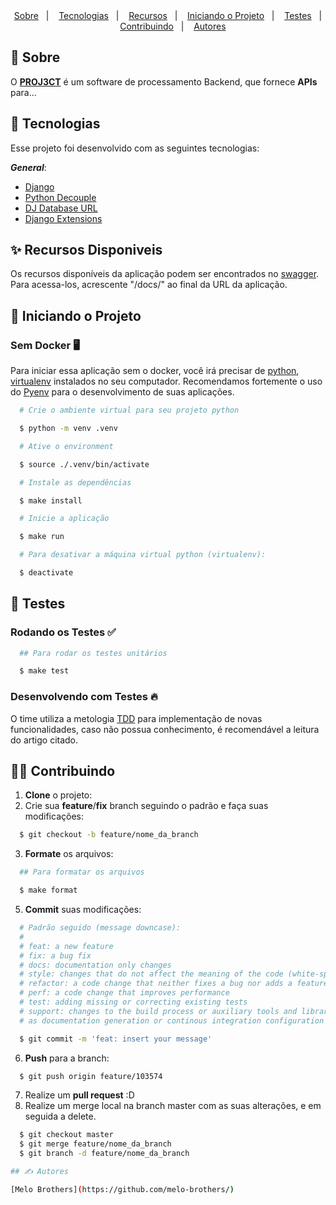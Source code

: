 <div align="center" style="text-align: center;">
  <a href="#-sobre">Sobre</a>&nbsp;&nbsp;&nbsp;|&nbsp;&nbsp;&nbsp;
  <a href="#-tecnologias">Tecnologias</a>&nbsp;&nbsp;&nbsp;|&nbsp;&nbsp;&nbsp;
  <a href="#-recursos-disponiveis">Recursos</a>&nbsp;&nbsp;&nbsp;|&nbsp;&nbsp;&nbsp;
  <a href="#-iniciando-o-projeto">Iniciando o Projeto</a>&nbsp;&nbsp;&nbsp;|&nbsp;&nbsp;&nbsp;
  <a href="#-testes">Testes</a>&nbsp;&nbsp;&nbsp;|&nbsp;&nbsp;&nbsp;
  <a href="#-contribuindo">Contribuindo</a>&nbsp;&nbsp;&nbsp;|&nbsp;&nbsp;&nbsp;
  <a href="#-autores">Autores</a>
</div>

## 🤔 Sobre

O [**PROJ3CT**](https://link) é um software de processamento Backend, que fornece **APIs** para...

## 🚀 Tecnologias

Esse projeto foi desenvolvido com as seguintes tecnologias:

***General***:

- [Django](https://pypi.org/project/fastapi/)
- [Python Decouple](https://pypi.org/project/python-decouple/)
- [DJ Database URL](https://pypi.org/project/dj-database-url/)
- [Django Extensions](https://pypi.org/project/django-extensions/)

## ✨ Recursos Disponiveis

Os recursos disponíveis da aplicação podem ser encontrados no  [swagger](https://swagger.io/). Para acessa-los, acrescente "/docs/" ao final da URL da aplicação.

## 🏃 Iniciando o Projeto

### **Sem Docker** 🖥️

Para iniciar essa aplicação sem o docker, você irá precisar de [python](https://www.python.org/), [virtualenv](https://virtualenv.pypa.io/en/latest/) instalados no seu computador.
Recomendamos fortemente o uso do [Pyenv](https://github.com/pyenv/pyenv) para o desenvolvimento de suas aplicações.
```bash
  # Crie o ambiente virtual para seu projeto python

  $ python -m venv .venv

  # Ative o environment

  $ source ./.venv/bin/activate

  # Instale as dependências

  $ make install

  # Inicie a aplicação

  $ make run

  # Para desativar a máquina virtual python (virtualenv):

  $ deactivate
```

## 🚨 Testes
### **Rodando os Testes** ✅

```bash
  ## Para rodar os testes unitários

  $ make test
```

### **Desenvolvendo com Testes** 🔥

O time utiliza a metologia [TDD](https://testdriven.io/blog/modern-tdd/) para implementação de novas funcionalidades, caso não possua conhecimento, é recomendável a leitura do artigo citado.

## 💁🏻 Contribuindo

1. **Clone** o projeto:
2. Crie sua **feature**/**fix** branch seguindo o padrão e faça suas modificações:

```bash
  $ git checkout -b feature/nome_da_branch
```


3. **Formate** os arquivos:
```bash
  ## Para formatar os arquivos

  $ make format
```
5. **Commit** suas modificações:

```bash
  # Padrão seguido (message downcase):
  #
  # feat: a new feature
  # fix: a bug fix
  # docs: documentation only changes
  # style: changes that do not affect the meaning of the code (white-space, formatting, missing semi-colons, etc)
  # refactor: a code change that neither fixes a bug nor adds a feature
  # perf: a code change that improves performance
  # test: adding missing or correcting existing tests
  # support: changes to the build process or auxiliary tools and libraries such
  # as documentation generation or continous integration configuration

  $ git commit -m 'feat: insert your message'
```

6. **Push** para a branch:

```bash
  $ git push origin feature/103574
```

7. Realize um **pull request** :D
8. Realize um merge local na branch master com as suas alterações, e em seguida a delete.

```bash
  $ git checkout master
  $ git merge feature/nome_da_branch
  $ git branch -d feature/nome_da_branch

## ✍️ Autores

[Melo Brothers](https://github.com/melo-brothers/)

